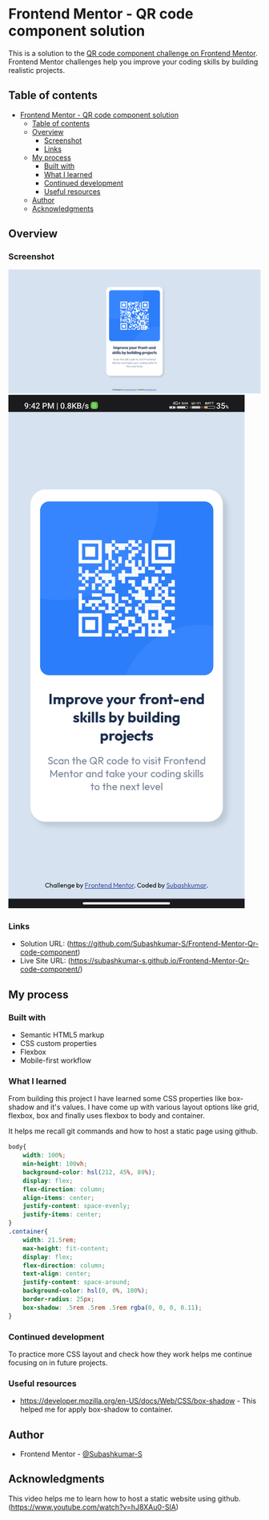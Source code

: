 # Frontend Mentor - QR code component solution

This is a solution to the [QR code component challenge on Frontend Mentor](https://www.frontendmentor.io/challenges/qr-code-component-iux_sIO_H). Frontend Mentor challenges help you improve your coding skills by building realistic projects. 

## Table of contents

- [Frontend Mentor - QR code component solution](#frontend-mentor---qr-code-component-solution)
  - [Table of contents](#table-of-contents)
  - [Overview](#overview)
    - [Screenshot](#screenshot)
    - [Links](#links)
  - [My process](#my-process)
    - [Built with](#built-with)
    - [What I learned](#what-i-learned)
    - [Continued development](#continued-development)
    - [Useful resources](#useful-resources)
  - [Author](#author)
  - [Acknowledgments](#acknowledgments)


## Overview

### Screenshot

![](Screenshot/desktop_view.png)
![](Screenshot/mobile_view.jpg)
### Links

- Solution URL: (https://github.com/Subashkumar-S/Frontend-Mentor-Qr-code-component)
- Live Site URL: (https://subashkumar-s.github.io/Frontend-Mentor-Qr-code-component/)

## My process

### Built with

- Semantic HTML5 markup
- CSS custom properties
- Flexbox
- Mobile-first workflow

### What I learned

From building this project I have learned some CSS properties like box-shadow and it's values. I have come up with various layout options like grid, flexbox, box and finally uses flexbox to body and container.

It helps me recall git commands and how to host a static page using github.

```css
body{
    width: 100%;
    min-height: 100vh;
    background-color: hsl(212, 45%, 89%);
    display: flex;
    flex-direction: column;
    align-items: center;
    justify-content: space-evenly;
    justify-items: center;
}
.container{
    width: 21.5rem;
    max-height: fit-content;
    display: flex;
    flex-direction: column;
    text-align: center;
    justify-content: space-around;
    background-color: hsl(0, 0%, 100%);
    border-radius: 25px;
    box-shadow: .5rem .5rem .5rem rgba(0, 0, 0, 0.11);
}
```


### Continued development

To practice more CSS layout and check how they work helps me continue focusing on in future projects.


### Useful resources

- https://developer.mozilla.org/en-US/docs/Web/CSS/box-shadow - This helped me for apply box-shadow to container.


## Author

<!-- - Website - [Add your name here](https://www.your-site.com) -->
- Frontend Mentor - [@Subashkumar-S](https://www.frontendmentor.io/profile/Subashkumar-S)



## Acknowledgments

This video helps me to learn how to host a static website using github. (https://www.youtube.com/watch?v=hJ8XAu0-SlA)



